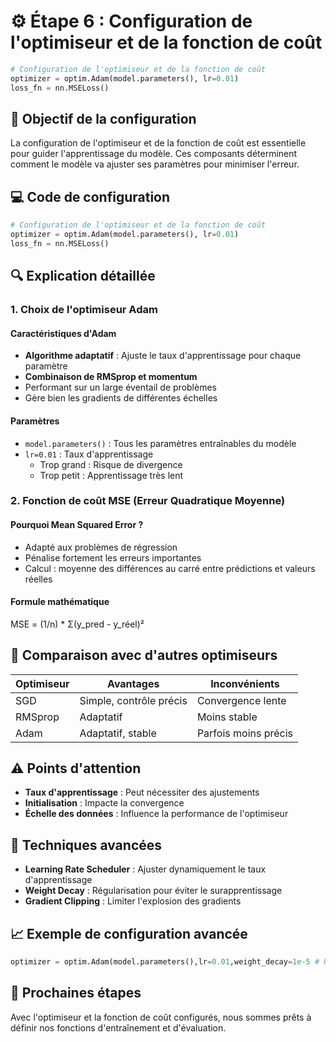 # ⚙️ Étape 6 : Configuration de l'optimiseur et de la fonction de coût

```python
# Configuration de l'optimiseur et de la fonction de coût
optimizer = optim.Adam(model.parameters(), lr=0.01)
loss_fn = nn.MSELoss()
```
## 🎯 Objectif de la configuration

La configuration de l'optimiseur et de la fonction de coût est essentielle pour guider l'apprentissage du modèle. Ces composants déterminent comment le modèle va ajuster ses paramètres pour minimiser l'erreur.

## 💻 Code de configuration
```python
# Configuration de l'optimiseur et de la fonction de coût
optimizer = optim.Adam(model.parameters(), lr=0.01)
loss_fn = nn.MSELoss()
```

## 🔍 Explication détaillée

### 1. Choix de l'optimiseur Adam

#### Caractéristiques d'Adam
- **Algorithme adaptatif** : Ajuste le taux d'apprentissage pour chaque paramètre
- **Combinaison de RMSprop et momentum**
- Performant sur un large éventail de problèmes
- Gère bien les gradients de différentes échelles

#### Paramètres
- `model.parameters()` : Tous les paramètres entraînables du modèle
- `lr=0.01` : Taux d'apprentissage
  - Trop grand : Risque de divergence
  - Trop petit : Apprentissage très lent

### 2. Fonction de coût MSE (Erreur Quadratique Moyenne)

#### Pourquoi Mean Squared Error ?
- Adapté aux problèmes de régression
- Pénalise fortement les erreurs importantes
- Calcul : moyenne des différences au carré entre prédictions et valeurs réelles

#### Formule mathématique
MSE = (1/n) * Σ(y_pred - y_réel)²


## 🧠 Comparaison avec d'autres optimiseurs

| Optimiseur | Avantages | Inconvénients |
|-----------|-----------|---------------|
| SGD | Simple, contrôle précis | Convergence lente |
| RMSprop | Adaptatif | Moins stable |
| Adam | Adaptatif, stable | Parfois moins précis |

## ⚠️ Points d'attention

- **Taux d'apprentissage** : Peut nécessiter des ajustements
- **Initialisation** : Impacte la convergence
- **Échelle des données** : Influence la performance de l'optimiseur

## 🔄 Techniques avancées

- **Learning Rate Scheduler** : Ajuster dynamiquement le taux d'apprentissage
- **Weight Decay** : Régularisation pour éviter le surapprentissage
- **Gradient Clipping** : Limiter l'explosion des gradients

## 📈 Exemple de configuration avancée

```python
optimizer = optim.Adam(model.parameters(),lr=0.01,weight_decay=1e-5 # Régularisation L2)
```


## 🚀 Prochaines étapes

Avec l'optimiseur et la fonction de coût configurés, nous sommes prêts à définir nos fonctions d'entraînement et d'évaluation.












